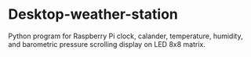# Desktop-weather-station
Python program for Raspberry Pi clock, calander, temperature, humidity, and barometric pressure scrolling display on LED 8x8 matrix.
